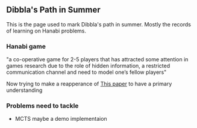 ## Dibbla's Path in Summer

This is the page used to mark Dibbla's path in summer. Mostly the records of learning on Hanabi problems.

### Hanabi game

"a co-operative game for 2-5 players that has attracted some attention in games research due to the role of hidden information, a restricted communication channel and need to model one’s fellow players"

Now trying to make a reapperance of [This paper](https://arxiv.org/abs/1902.06075) to have a primary understanding

### Problems need to tackle
- MCTS maybe a demo implementaion
